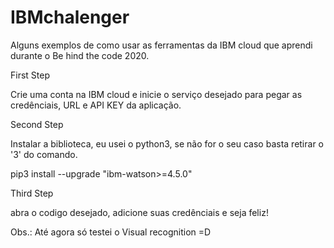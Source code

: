 # IBMchalenger

Alguns exemplos de como usar as ferramentas da IBM cloud que aprendi durante o Be hind the code 2020.

First Step

Crie uma conta na IBM cloud e inicie o serviço desejado para pegar as credênciais, URL e API KEY da aplicação.

Second Step

Instalar a biblioteca, eu usei o python3, se não for o seu caso basta retirar o '3' do comando.  

pip3 install --upgrade "ibm-watson>=4.5.0"

Third Step

abra o codigo desejado, adicione suas credênciais e seja feliz!


Obs.: Até agora só testei o Visual recognition   =D

